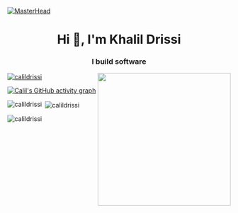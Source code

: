 [![MasterHead](https://steamuserimages-a.akamaihd.net/ugc/779617186786599025/41F1A06D7D8CE3463C235B9637058FD9EDFDF583/?imw=637&imh=358&ima=cover&impolicy=Letterbox&imcolor=%23000000&letterbox=true)](https://khalildrissi.tech)

<h1 align="center">Hi 👋, I'm Khalil Drissi</h1>
<h3 align="center">I build software</h3>

<img align="right" src="https://media.giphy.com/media/M9gbBd9nbDrOTu1Mqx/giphy.gif" width="300"/>

<p align="left"> <a href="https://twitter.com/calildrissi" target="blank"><img src="https://img.shields.io/twitter/follow/calildrissi?logo=twitter&style=for-the-badge" alt="calildrissi" /></a> </p>

[![Calil's GitHub activity graph](https://activity-graph.herokuapp.com/graph?username=calildrissi&&theme=xcode)](https://github.com/calildrissi)

<p><img align="left" src="https://github-readme-stats.vercel.app/api/top-langs?username=calildrissi&show_icons=true&locale=en&layout=compact&theme=tokyonight" alt="calildrissi" /></p>

<p>&nbsp;<img align="center" src="https://github-readme-stats.vercel.app/api?username=calildrissi&show_icons=true&locale=en&theme=tokyonight" alt="calildrissi" /></p>

<p><img align="center" src="https://github-readme-streak-stats.herokuapp.com/?user=calildrissi&theme=tokyonight" alt="calildrissi" /></p>

